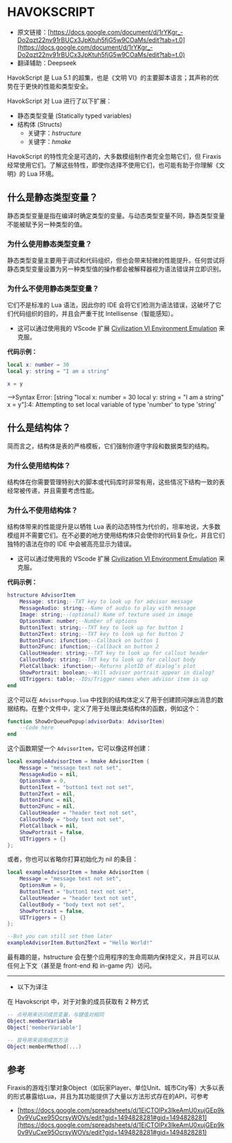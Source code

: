 # HAVOKSCRIPT

- 原文链接：[https://docs.google.com/document/d/1rYKgr_-Do2qzt22nv91rBUCx3JpKtuh5fjG5w9COaMs/edit?tab=t.0](https://docs.google.com/document/d/1rYKgr_-Do2qzt22nv91rBUCx3JpKtuh5fjG5w9COaMs/edit?tab=t.0)
- 翻译辅助：Deepseek

HavokScript 是 Lua 5.1 的超集，也是《文明 VI》的主要脚本语言；其声称的优势在于更快的性能和类型安全。

HavokScript 对 Lua 进行了以下扩展：

*   静态类型变量 (Statically typed variables)
*   结构体 (Structs)
    -   关键字：*hstructure*
    -   关键字：*hmake*

HavokScript 的特性完全是可选的，大多数模组制作者完全忽略它们，但 Firaxis 经常使用它们。了解这些特性，即使你选择不使用它们，也可能有助于你理解《文明》的 Lua 环境。

## 什么是静态类型变量？

静态类型变量是指在编译时确定类型的变量。与动态类型变量不同，静态类型变量不能被赋予另一种类型的值。

### 为什么使用静态类型变量？

静态类型变量主要用于调试和代码组织，但也会带来轻微的性能提升。任何尝试将静态类型变量设置为另一种类型值的操作都会被解释器视为语法错误并立即识别。

### 为什么不使用静态类型变量？

它们不是标准的 Lua 语法，因此你的 IDE 会将它们检测为语法错误，这破坏了它们代码组织的目的，并且会严重干扰 Intellisense（智能感知）。

- 这可以通过使用我的 VScode 扩展 [Civilization VI Environment Emulation](https://marketplace.visualstudio.com/items?itemName=WildW.vscode-civvi-environment) 来克服。

**代码示例：**
```lua
local x: number = 30
local y: string = "I am a string"

x = y
```

-->Syntax Error: [string "local x: number = 30 local y: string = "I am a string" x = y"]:4: Attempting to set local variable of type 'number' to type 'string' 

## 什么是结构体？

简而言之，结构体是表的严格模板，它们强制你遵守字段和数据类型的结构。

### 为什么使用结构体？

结构体在你需要管理特别大的脚本或代码库时非常有用，这些情况下结构一致的表经常被传递，并且需要考虑性能。

### 为什么不使用结构体？

结构体带来的性能提升是以牺牲 Lua 表的动态特性为代价的，坦率地说，大多数模组并不需要它们。在不必要的地方使用结构体只会使你的代码复杂化，并且它们独特的语法在你的 IDE 中会被高亮显示为错误。

- 这可以通过使用我的 VScode 扩展 [Civilization VI Environment Emulation](https://marketplace.visualstudio.com/items?itemName=WildW.vscode-civvi-environment) 来克服。

**代码示例：**

```lua
hstructure AdvisorItem
	Message: string;--TXT key to look up for advisor message
	MessageAudio: string;--Name of audio to play with message
	Image: string;--(optional) Name of texture used in image
	OptionsNum: number;--Number of options
	Button1Text: string;--TXT key to look up for button 1
	Button2Text: string;--TXT key to look up for button 2
	Button1Func: ifunction;--Callback on button 1
	Button2Func: ifunction;--Callback on button 2
	CalloutHeader: string;--TXT key to look up for callout header
	CalloutBody: string;--TXT key to look up for callout body
	PlotCallback: ifunction;--Returns plotID of dialog’s plot
	ShowPortrait: boolean;--Will advisor portrait appear in dialog?
	UITriggers: table;--IDs/Trigger names when advisor item is up
end
```

这个可以在 `AdvisorPopup.lua` 中找到的结构体定义了用于创建顾问弹出消息的数据结构。在整个文件中，定义了用于处理此类结构体的函数，例如这个：

```lua
function ShowOrQueuePopup(advisorData: AdvisorItem)
	--Code here
end
```

这个函数期望一个 `AdvisorItem`，它可以像这样创建：

```lua
local exampleAdvisorItem = hmake AdvisorItem {
	Message = "message text not set",
	MessageAudio = nil,
	OptionsNum = 0,
	Button1Text = "button1 text not set",
	Button2Text = nil,
	Button1Func = nil,
	Button2Func = nil,
	CalloutHeader = "header text not set",
	CalloutBody = "body text not set",
	PlotCallback = nil,
	ShowPortrait = false,
	UITriggers = {} 
};
```

或者，你也可以省略你打算初始化为 nil 的条目：

```lua
local exampleAdvisorItem = hmake AdvisorItem {
	Message = "message text not set",
	OptionsNum = 0,
	Button1Text = "button1 text not set",
	CalloutHeader = "header text not set",
	CalloutBody = "body text not set",
	ShowPortrait = false,
	UITriggers = {} 
};

--But you can still set them later
exampleAdvisorItem.Button2Text = "Hello World!"
```

最有趣的是，hstructure 会在整个应用程序的生命周期内保持定义，并且可以从任何上下文（甚至是 front-end 和 in-game 内）访问。

---

- 以下为译注

在 Havokscript 中，对于对象的成员获取有 2 种方式

```lua
-- 点号用来访问成员变量，与键值对相同
Object.memberVariable
Object['memberVariable']

-- 冒号用来调用成员方法
Object:memberMethod(...)
```

## 参考

Firaxis的游戏引擎对象Object（如玩家Player、单位Unit、城市City等）大多以表的形式暴露给Lua，并且为其功能提供了大量以方法形式存在的API，可参考

- [https://docs.google.com/spreadsheets/d/1EiCTOlPx3IkeAmU0xujGEp9k0v9VuCxe95OcrsyWOVs/edit?gid=1494828281#gid=1494828281](https://docs.google.com/spreadsheets/d/1EiCTOlPx3IkeAmU0xujGEp9k0v9VuCxe95OcrsyWOVs/edit?gid=1494828281#gid=1494828281)